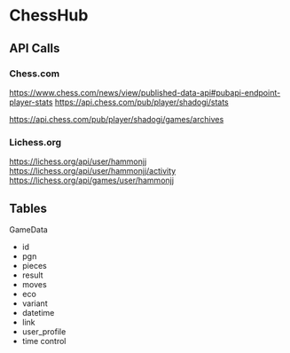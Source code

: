 # ChessHub

## API Calls
### Chess.com
https://www.chess.com/news/view/published-data-api#pubapi-endpoint-player-stats
https://api.chess.com/pub/player/shadogi/stats

https://api.chess.com/pub/player/shadogi/games/archives

### Lichess.org
https://lichess.org/api/user/hammonjj
https://lichess.org/api/user/hammonjj/activity
https://lichess.org/api/games/user/hammonjj


## Tables
GameData
  - id
  - pgn
  - pieces
  - result
  - moves
  - eco
  - variant
  - datetime
  - link
  - user_profile
  - time control